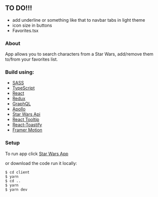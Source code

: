 ## TO DO!!!

- add underline or something like that to navbar tabs in light theme
- icon size in buttons
- Favorites.tsx

### About

App allows you to search characters from a Star Wars, add/remove them to/from your favorites list.

### Build using:

- [SASS](https://sass-lang.com/)
- [TypeScript](https://www.typescriptlang.org/)
- [React](https://create-react-app.dev/docs/adding-typescript/)
- [Redux](https://react-redux.js.org/introduction/getting-started)
- [GraphQL](https://graphql.org/)
- [Apollo](https://www.apollographql.com/)
- [Star Wars Api](https://swapi.dev/)
- [React Tooltip](https://www.npmjs.com/package/react-tooltip?activeTab=versions)
- [React-Toastify](https://fkhadra.github.io/react-toastify/how-to-style)
- [Framer Motion](https://www.framer.com/docs/introduction)

### Setup

To run app click [Star Wars App](https://bartek-star-wars-characters.herokuapp.com)

or download the code run it locally:

```
$ cd client
$ yarn
$ cd ..
$ yarn
$ yarn dev
```
